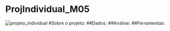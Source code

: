# ProjIndividual_M05
![projeto_individual](https://github.com/G0lg4rthur/ProjIndividual_M05/assets/101434220/a093359a-10aa-4aba-84e8-9b92d3a61456)
#Sobre o projeto:
##Dados:
##Análise:
##Ferramentas:
